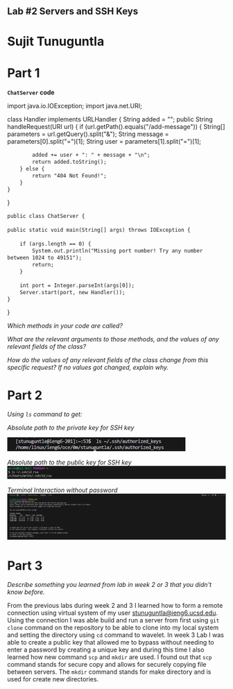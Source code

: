 ## Lab #2 Servers and SSH Keys ##
# Sujit Tunuguntla #

# **Part 1**
**`ChatServer` code**

import java.io.IOException;
import java.net.URI;

class Handler implements URLHandler {
    String added = "";
    public String handleRequest(URI url) {
        if (url.getPath().equals("/add-message")) {
            String[] parameters = url.getQuery().split("&");
            String message = parameters[0].split("=")[1];
            String user = parameters[1].split("=")[1];

            added += user + ": " + message + "\n";
            return added.toString();
        } else {
            return "404 Not Found!";
        }
    }
}

    public class ChatServer {

    public static void main(String[] args) throws IOException {
    
        if (args.length == 0) {
            System.out.println("Missing port number! Try any number between 1024 to 49151");
            return;
        }

        int port = Integer.parseInt(args[0]);
        Server.start(port, new Handler());
    }
}


*Which methods in your code are called?*

*What are the relevant arguments to those methods, and the values of any relevant fields of the class?*

*How do the values of any relevant fields of the class change from this specific request? If no values got changed, explain why.*

# **Part 2**
*Using `ls` command to get:*

*Absolute path to the private key for SSH key*

![Image](lab2i4.png)

*Absolute path to the public key for SSH key*
![Image](lab2i2.png)

*Terminal Interaction without password*
![Image](lab2i3.png)

# **Part 3**
*Describe something you learned from lab in week 2 or 3 that you didn't know before.*

From the previous labs during week 2 and 3 I learned how to form a remote connection using virtual system of my user stunuguntla@ieng6.ucsd.edu. Using the connection I was able build and run a server from first using `git clone` command on the repository to be able to clone into my local system and setting the directory using `cd` command to wavelet. In week 3 Lab I was able to create a public key that allowed me to bypass without needing to enter a password by creating a unique key and during this time I also learned how new command `scp` and `mkdir` are used. I found out that `scp` command stands for secure copy and allows for securely copying file between servers. The `mkdir` command stands for make directory and is used for create new directories.

